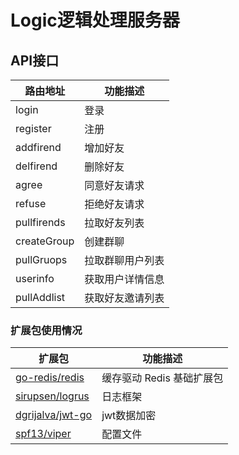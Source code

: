 # Logic逻辑处理服务器
## API接口
| 路由地址 | 功能描述 |
| --- | --- | 
| login | 登录| 
| register | 注册 |
| addfirend | 增加好友 | 
| delfirend | 删除好友 | 
| agree | 同意好友请求 | 
| refuse | 拒绝好友请求 |
| pullfirends | 拉取好友列表 | 
| createGroup | 创建群聊 | 
| pullGruops | 拉取群聊用户列表 | 
| userinfo | 获取用户详情信息 | 
| pullAddlist | 获取好友邀请列表 | 



### 扩展包使用情况

| 扩展包 | 功能描述 | 
| --- | --- | 
| [go-redis/redis](https://github.com/go-redis/redis) | 缓存驱动 Redis 基础扩展包 | 
| [sirupsen/logrus](https://github.com/sirupsen/logrus) |  日志框架 |
| [dgrijalva/jwt-go](https://github.com/dgrijalva/jwt-go) | jwt数据加密 |
| [spf13/viper](https://github.com/spf13/viper) | 配置文件 |

 
 
